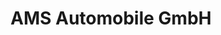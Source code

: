 ---
title: "AMS Automobile GmbH"
url: /ribnitz-damgarten/ams-automobile-gmbh/
shop: Autowerkstatt
---